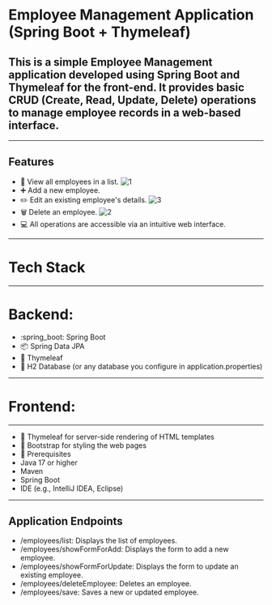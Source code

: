 # Employee Management Application (Spring Boot + Thymeleaf) 
## This is a simple Employee Management application developed using Spring Boot and Thymeleaf for the front-end. It provides basic CRUD (Create, Read, Update, Delete) operations to manage employee records in a web-based interface.

---

## Features
- :eyes: View all employees in a list.
![1](https://github.com/user-attachments/assets/0f89dc65-21cf-4da9-872c-5d67c6a7191e)
- :heavy_plus_sign: Add a new employee.
- :pencil2: Edit an existing employee's details.
![3](https://github.com/user-attachments/assets/5c7b05c1-d4d4-4cf3-98c0-5673b451a1eb)
- :wastebasket: Delete an employee.
![2](https://github.com/user-attachments/assets/df280639-3a4f-4b71-b646-6a932c47b532)
- :computer: All operations are accessible via an intuitive web interface.

---

# Tech Stack

---

# Backend:

- :spring_boot: Spring Boot
- :package: Spring Data JPA
- :leafy_green: Thymeleaf
- :floppy_disk: H2 Database (or any database you configure in application.properties)

---

# Frontend:

---

- :leafy_green: Thymeleaf for server-side rendering of HTML templates
- :blue_heart: Bootstrap for styling the web pages
- :pushpin: Prerequisites
- Java 17 or higher
- Maven
- Spring Boot
- IDE (e.g., IntelliJ IDEA, Eclipse)

---
Application Endpoints
---

- /employees/list: Displays the list of employees.
- /employees/showFormForAdd: Displays the form to add a new employee.
- /employees/showFormForUpdate: Displays the form to update an existing employee.
- /employees/deleteEmployee: Deletes an employee.
- /employees/save: Saves a new or updated employee.
